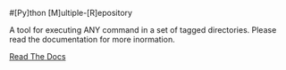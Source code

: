 #[Py]thon [M]ultiple-[R]epository

A tool for executing ANY command in a set of tagged directories. Please read the documentation for more inormation.

[Read The Docs](http://pymr.readthedocs.org/en/latest/)
